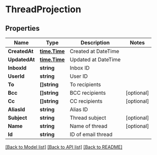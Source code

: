 # ThreadProjection

## Properties

Name | Type | Description | Notes
------------ | ------------- | ------------- | -------------
**CreatedAt** | [**time.Time**](time.Time) | Created at DateTime | 
**UpdatedAt** | [**time.Time**](time.Time) | Updated at DateTime | 
**InboxId** | **string** | Inbox ID | 
**UserId** | **string** | User ID | 
**To** | **[]string** | To recipients | 
**Bcc** | **[]string** | BCC recipients | [optional] 
**Cc** | **[]string** | CC recipients | [optional] 
**AliasId** | **string** | Alias ID | 
**Subject** | **string** | Thread subject | [optional] 
**Name** | **string** | Name of thread | [optional] 
**Id** | **string** | ID of email thread | 

[[Back to Model list]](../README#documentation-for-models) [[Back to API list]](../README#documentation-for-api-endpoints) [[Back to README]](../README)


